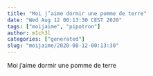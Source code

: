 ```yaml
---
title: "Moi j’aime dormir une pomme de terre"
date: "Wed Aug 12 00:13:30 CEST 2020"
tags: ["moijaime", "pipotron"]
author: m1ch3l
categories: ["generated"]
slug: "moijaime/2020-08-12-00:13:30"
---
```


Moi j’aime dormir une pomme de terre
